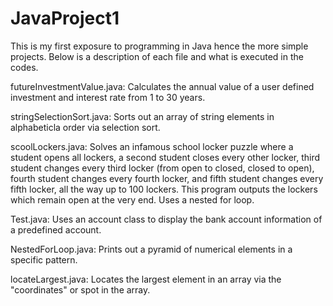 # JavaProject1
This is my first exposure to programming in Java hence the more simple projects. Below is a description of each file and what is executed in the codes. 

futureInvestmentValue.java: Calculates the annual value of a user defined investment and interest rate from 1 to 30 years. 

stringSelectionSort.java: Sorts out an array of string elements in alphabeticla order via selection sort. 

scoolLockers.java: Solves an infamous school locker puzzle where a student opens all lockers, a second student closes every other locker, third student changes every third locker (from open to closed, closed to open), fourth student changes every fourth locker, and fifth student changes every fifth locker, all the way up to 100 lockers. This program outputs the lockers which remain open at the very end. Uses a nested for loop. 

Test.java: Uses an account class to display the bank account information of a predefined account. 

NestedForLoop.java: Prints out a pyramid of numerical elements in a specific pattern. 

locateLargest.java: Locates the largest element in an array via the "coordinates" or spot in the array. 
